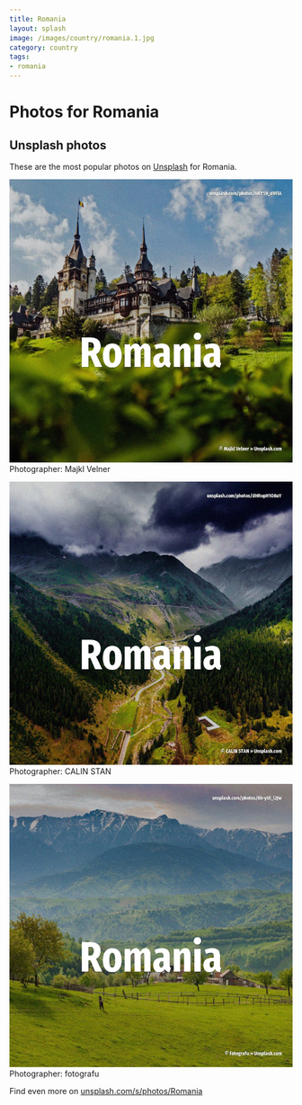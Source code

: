 ```yaml
---
title: Romania
layout: splash
image: /images/country/romania.1.jpg
category: country
tags:
- romania
---
```

# Photos for Romania
 
## Unsplash photos
These are the most popular photos on [Unsplash](https://unsplash.com) for Romania.
 
![Romania](/images/country/romania.1.jpg)
Photographer:  Majkl Velner
 
![Romania](/images/country/romania.2.jpg)
Photographer:  CALIN STAN
 
![Romania](/images/country/romania.3.jpg)
Photographer:  fotografu
 
Find even more on [unsplash.com/s/photos/Romania](https://unsplash.com/s/photos/Romania)
 

